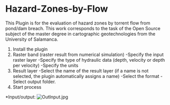 # Hazard-Zones-by-Flow
This Plugin is for the evaluation of hazard zones by torrent flow from pond/dam breach. This work corresponds to the task of the Open Source subject of the master degree in cartographic geotechnologies from the University of Salamanca.

1. Install the plugin
2. Raster band (raster result from numerical simulation)
	-Specify the input raster layer
	-Specify the type of hydraulic data (depth, velocity or depth per velocity)
	-Specify the units 
3. Result layer
	-Select the name of the result layer (if a name is not selected, the plugin automatically assigns a name)
	-Select the format
	-Select output folder.
4. Start process

*Input/output:
![OutInput.jpg]({{site.baseurl}}/OutInput.jpg)
